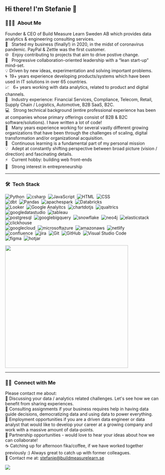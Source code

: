 ## Hi there! I'm Stefanie 👋

### 👨🏻‍💻 &nbsp;About Me

Founder & CEO of Build Measure Learn Sweden AB which provides data analytics & engineering consulting services.\
🚀 &nbsp; Started my business (finally!) in 2020, in the midst of coronavirus pandemic. PayPal & Zettle was the first customer.\
🌐 &nbsp; Enjoy contributing to projects that aim to drive postive change.\
🌱 &nbsp; Progressive collaboration-oriented leadership with a “lean start-up” mind-set.\
💡 Driven by new ideas, experimentation and solving important problems.\
🌀 &nbsp;19+ years experience developing products/systems which have been used in IT solutions in over 65 countries.\
📈 &nbsp; 6+ years working with data analytics, related to product and digital channels.\
🏢 &nbsp; Industry experience: Financial Services, Compliance, Telecom, Retail, Supply Chain / Logistics, Automotive, B2B SaaS, B2C. \
💻 &nbsp; Strong technical background (entire professional experience has been at companies whose primary offerings consist of B2B & B2C software/solutions). I have written a lot of code! \
🔆 &nbsp; Many years experience working for several vastly different growing organizations that have been through the challenges of scaling, digital transformation and/or organizational acquisition. \
🌱 &nbsp; Continuous learning is a fundamental part of my personal mission \
💡 &nbsp; Adept at constantly shifting perspective between broad picture (vision / direction) and fascinating details. \
⚡ &nbsp; Current hobby: building web front-ends \
💙 &nbsp; Strong interest in entrepreneurship  

-------

### 🛠 &nbsp;Tech Stack

![Python](https://img.shields.io/badge/-Python-05122A?style=flat&logo=python)&nbsp;
![csharp](https://img.shields.io/badge/-C%23-05122A?style=flat&logo=csharp)&nbsp;
![JavaScript](https://img.shields.io/badge/-JavaScript-05122A?style=flat&logo=javascript)&nbsp;
![HTML](https://img.shields.io/badge/-HTML-05122A?style=flat&logo=HTML5)&nbsp;
![CSS](https://img.shields.io/badge/-CSS-05122A?style=flat&logo=CSS3&logoColor=1572B6)&nbsp;\
![dbt](https://img.shields.io/badge/-dbt-05122A?style=flat&logo=dbt)&nbsp;
![Pandas](https://img.shields.io/badge/-Pandas-05122A?style=flat&logo=pandas)&nbsp;
![apachespark](https://img.shields.io/badge/-Apache%20Spark-05122A?style=flat&logo=apachespark)&nbsp;
![Databricks](https://img.shields.io/badge/-databricks-05122A?style=flat&logo=databricks)&nbsp;\
![Looker](https://img.shields.io/badge/-Looker-05122A?style=flat&logo=looker)&nbsp;
![Google Analyitcs](https://img.shields.io/badge/-Google%20Analyitcs-05122A?style=flat&logo=google-analytics)&nbsp;
![chartdotjs](https://img.shields.io/badge/-Charts%2Ejs-05122A?style=flat&logo=chartdotjs)&nbsp;
![qualtrics](https://img.shields.io/badge/-Qualtrics-05122A?style=flat&logo=qualtrics)&nbsp;
![googledatastudio](https://img.shields.io/badge/-Data%20Studio-05122A?style=flat&logo=googledatastudio)&nbsp;
![tableau](https://img.shields.io/badge/-Tableau-05122A?style=flat&logo=tableau)&nbsp;\
![postgresql](https://img.shields.io/badge/-PostgreSQL-05122A?style=flat&logo=postgresql)&nbsp;
![googlebigquery](https://img.shields.io/badge/-Big%20Query-05122A?style=flat&logo=googlebigquery)&nbsp;
![snowflake](https://img.shields.io/badge/-Snowflake-05122A?style=flat&logo=snowflake)&nbsp;
![neo4j](https://img.shields.io/badge/-Neo4j-05122A?style=flat&logo=neo4j)&nbsp;
![elasticstack](https://img.shields.io/badge/-Elastic%20Stack-05122A?style=flat&logo=elasticstack)&nbsp;
![clickhouse](https://img.shields.io/badge/-Click%20House-05122A?style=flat&logo=clickhouse)&nbsp;\
![googlecloud](https://img.shields.io/badge/-Google%20Cloud-05122A?style=flat&logo=googlecloud)&nbsp;
![microsoftazure](https://img.shields.io/badge/-Microsoft%20Azure-05122A?style=flat&logo=microsoftazure)&nbsp;
![amazonaws](https://img.shields.io/badge/-Amazon%20AWS-05122A?style=flat&logo=amazonaws)&nbsp;
![netlify](https://img.shields.io/badge/-Netlify-05122A?style=flat&logo=netlify)&nbsp;\
![confluence](https://img.shields.io/badge/-Confluence-05122A?style=flat&logo=confluence)&nbsp;
![jira](https://img.shields.io/badge/-Jira-05122A?style=flat&logo=jira)&nbsp;
![Git](https://img.shields.io/badge/-Git-05122A?style=flat&logo=git)&nbsp;
![GitHub](https://img.shields.io/badge/-GitHub-05122A?style=flat&logo=github)&nbsp;
![Visual Studio Code](https://img.shields.io/badge/-Visual%20Studio%20Code-05122A?style=flat&logo=visual-studio-code&logoColor=007ACC)&nbsp;\
![figma](https://img.shields.io/badge/-Figma-05122A?style=flat&logo=figma)&nbsp;
![hotjar](https://img.shields.io/badge/-Hotjar-05122A?style=flat&logo=hotjar)&nbsp;

<img src="https://github-readme-streak-stats.herokuapp.com?user=stefanieeriksson&theme=dark&hide_border=true" width="400">

<!-- ![Java](https://img.shields.io/badge/-Java-05122A?style=flat&logo=java&logoColor=FFA518)&nbsp;
![C++](https://img.shields.io/badge/-C++-05122A?style=flat&logo=C%2B%2B&logoColor=00599C)&nbsp;
![R (Statistics)](https://img.shields.io/badge/-R-05122A?style=flat&logo=R&logoColor=276DC3)\ -->

-------

### 🤝🏻 &nbsp;Connect with Me

Please contact me about:\
💬 Discussing your data / analytics related challenges. Let's see how we can benefit from sharing experiences.\
💬 Consulting assignments if your business requires help in having data guide decisions, democratizing data and using data to power everything. \
💬 Employment opportunities if you are a driven data engineer or data analyst that would like to develop your career at a growing company and work with a massive amount of data-points. \
💬 Partnership opportunities - would love to hear your ideas about how we can collaborate! \
☕ Catching up for afternoon fika/coffee, if we have worked together previously :) Always great to catch up with former colleagues. \
💬 Contact me at: stefanie@buildmeasurelearn.se

<a href="https://linkedin.com/in/stefanieeriksson"><img src="https://img.shields.io/badge/-Stefanie%20Eriksson-0077B5?style=flat&logo=Linkedin&logoColor=white"/></a>


<!--
**stefanieeriksson/stefanieeriksson** is a ✨ _special_ ✨ repository because its `README.md` (this file) appears on your GitHub profile.

Here are some ideas to get you started:

- 🔭 I’m currently working on ...
- 🌱 I’m currently learning ...
- 👯 I’m looking to collaborate on ...
- 🤔 I’m looking for help with ...
- 💬 Ask me about ...
- 📫 How to reach me: ...
- 😄 Pronouns: ...
- ⚡ Fun fact: ...
-->
